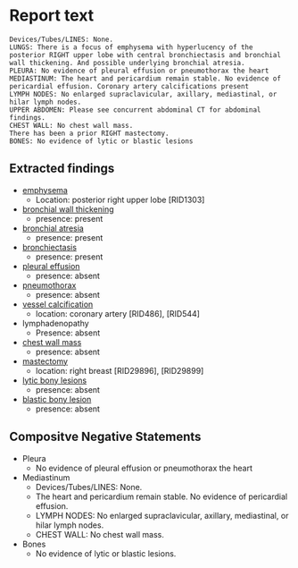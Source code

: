 # Report text

```text
Devices/Tubes/LINES: None.
LUNGS: There is a focus of emphysema with hyperlucency of the posterior RIGHT upper lobe with central bronchiectasis and bronchial wall thickening. And possible underlying bronchial atresia.
PLEURA: No evidence of pleural effusion or pneumothorax the heart
MEDIASTINUM: The heart and pericardium remain stable. No evidence of pericardial effusion. Coronary artery calcifications present
LYMPH NODES: No enlarged supraclavicular, axillary, mediastinal, or hilar lymph nodes.
UPPER ABDOMEN: Please see concurrent abdominal CT for abdominal findings.
CHEST WALL: No chest wall mass.
There has been a prior RIGHT mastectomy.
BONES: No evidence of lytic or blastic lesions
```

## Extracted findings

- [emphysema](../../definitions/hood/emphysema.json)  
  - Location: posterior right upper lobe \[RID1303\]
- [bronchial wall thickening](../../definitions/hood/bronchial-wall-thickening.json)
  - presence: present
- [bronchial atresia](../../definitions/hood/bronchial-atresia.md)
  - presence: present
- [bronchiectasis](../../definitions/hood/bronchiectasis.json)  
  - presence: present
- [pleural effusion](../../definitions/hood/pleural-effusion.md)  
  - presence: absent  
- [pneumothorax](../../definitions/hood/pneumothorax.md)  
  - presence: absent
- [vessel calcification](../../definitions/nuance/coronary_artery_calcification.json)
  - location: coronary artery [RID486\], \[RID544\]
- lymphadenopathy
  - Presence: absent
- [chest wall mass](../../definitions/hood/chest-wall.json)  
  - presence: absent  
- [mastectomy](../../definitions/hood/mastectomy.json)
  - location: right breast \[RID29896\], \[RID29899\]
- [lytic bony lesions](../../definitions/hood/lytic-lesion.md)
  - presence: absent
- [blastic bony lesion](../../definitions/hood/sclerotic-lesion.md)
  - presence: absent

## Compositve Negative Statements

- Pleura
  - No evidence of pleural effusion or pneumothorax the heart
- Mediastinum
  - Devices/Tubes/LINES: None.
  - The heart and pericardium remain stable. No evidence of pericardial effusion.
  - LYMPH NODES: No enlarged supraclavicular, axillary, mediastinal, or hilar lymph nodes.
  - CHEST WALL: No chest wall mass.
- Bones
  - No evidence of lytic or blastic lesions.
